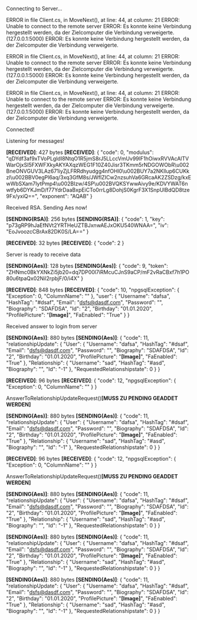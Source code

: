 Connecting to Server...

ERROR in file Client.cs, in MoveNext(), at line: 44, at column: 21
ERROR: Unable to connect to the remote server
ERROR: Es konnte keine Verbindung hergestellt werden, da der Zielcomputer die Verbindung verweigerte. (127.0.0.1:5000)
ERROR: Es konnte keine Verbindung hergestellt werden, da der Zielcomputer die Verbindung verweigerte.

ERROR in file Client.cs, in MoveNext(), at line: 44, at column: 21
ERROR: Unable to connect to the remote server
ERROR: Es konnte keine Verbindung hergestellt werden, da der Zielcomputer die Verbindung verweigerte. (127.0.0.1:5000)
ERROR: Es konnte keine Verbindung hergestellt werden, da der Zielcomputer die Verbindung verweigerte.

ERROR in file Client.cs, in MoveNext(), at line: 44, at column: 21
ERROR: Unable to connect to the remote server
ERROR: Es konnte keine Verbindung hergestellt werden, da der Zielcomputer die Verbindung verweigerte. (127.0.0.1:5000)
ERROR: Es konnte keine Verbindung hergestellt werden, da der Zielcomputer die Verbindung verweigerte.

Connected!

Listening for messages!

**[RECEIVED]**: 427 bytes
**[RECEIVED]**: {
  "code": 0,
  "modulus": "qDYdf3af9xTVoPLgldI8NtqO1R5jmS8rJ5LLccVmUv99lF1hOiwxRVVAcAlTVWarOjxSI5FXWFXkyAKYAXqzWEG1F10Z40Jisr3TKmm5rNDGOWObR\u002BneONVGUV3LAz671iyZjLFRRdhyudgg4nfOHl0\u002BUY7a2NKllup6CUKkzl\u002BBV0egPl6aq/3xq3GfM8s/JWflZICw2nzsuhVa6GRcaAK2ZSDzg/kxEwWbSXam7IytPmp4\u002BIzw/4SP\u002BVQKSYwwAivy9e/KDVYWAT6nwtfyb6DYKJmD/f77YdrDaaBxpEiCTo0rrLg8DohjS0KgrF3X1SnpUlBdQD8tze9Fx/yxiQ==",
  "exponent": "AQAB"
}

Received RSA. Sending Aes now!

**[SENDING(RSA)]**: 256 bytes
**[SENDING(RSA)]**: {
  "code": 1,
  "key": "p73gRP9hJaEfNVt2YRTHeUZTBJxnwAEJxOKU540WNAA=",
  "iv": "EoJvoozcCBrAx82DK0S/LA=="
}

**[RECEIVED]**: 32 bytes
**[RECEIVED]**: {
  "code": 2
}

Server is ready to receive data

**[SENDING(Aes)]**: 128 bytes
**[SENDING(Aes)]**: {
  "code": 9,
  "token": "ZHNmc0BkYXNkZi5jb20=dq7DP00l7iRMcuCJnS9aCP/mF2vRaCBxf7h1PO80u6tpaQx02Nil2rpbjF/0/i4X"
}

**[RECEIVED]**: 848 bytes
**[RECEIVED]**: {
  "code": 10,
  "npgsqlException": {
    "Exception": 0,
    "ColumnName": ""
  },
  "user": {
    "Username": "dafsa",
    "HashTag": "#dsaf",
    "Email": "dsfs@dasdf.com",
    "Password": "",
    "Biography": "SDAFDSA",
    "Id": "2",
    "Birthday": "01.01.2020",
    "ProfilePicture": "**[Image]**",
    "FaEnabled": "True"
  }
}

Received answer to login from server

**[SENDING(Aes)]**: 880 bytes
**[SENDING(Aes)]**: {
  "code": 11,
  "relationshipUpdate": {
    "User": {
      "Username": "dafsa",
      "HashTag": "#dsaf",
      "Email": "dsfs@dasdf.com",
      "Password": "",
      "Biography": "SDAFDSA",
      "Id": "2",
      "Birthday": "01.01.2020",
      "ProfilePicture": "**[Image]**",
      "FaEnabled": "True"
    },
    "Relationship": {
      "Username": "sad",
      "HashTag": "#asd",
      "Biography": "",
      "Id": "-1"
    },
    "RequestedRelationshipstate": 0
  }
}

**[RECEIVED]**: 96 bytes
**[RECEIVED]**: {
  "code": 12,
  "npgsqlException": {
    "Exception": 0,
    "ColumnName": ""
  }
}

AnswerToRelationshipUpdateRequest()**[MUSS ZU PENDING GEADDET WERDEN]**

**[SENDING(Aes)]**: 880 bytes
**[SENDING(Aes)]**: {
  "code": 11,
  "relationshipUpdate": {
    "User": {
      "Username": "dafsa",
      "HashTag": "#dsaf",
      "Email": "dsfs@dasdf.com",
      "Password": "",
      "Biography": "SDAFDSA",
      "Id": "2",
      "Birthday": "01.01.2020",
      "ProfilePicture": "**[Image]**",
      "FaEnabled": "True"
    },
    "Relationship": {
      "Username": "sad",
      "HashTag": "#asd",
      "Biography": "",
      "Id": "-1"
    },
    "RequestedRelationshipstate": 0
  }
}

**[RECEIVED]**: 96 bytes
**[RECEIVED]**: {
  "code": 12,
  "npgsqlException": {
    "Exception": 0,
    "ColumnName": ""
  }
}

AnswerToRelationshipUpdateRequest()**[MUSS ZU PENDING GEADDET WERDEN]**

**[SENDING(Aes)]**: 880 bytes
**[SENDING(Aes)]**: {
  "code": 11,
  "relationshipUpdate": {
    "User": {
      "Username": "dafsa",
      "HashTag": "#dsaf",
      "Email": "dsfs@dasdf.com",
      "Password": "",
      "Biography": "SDAFDSA",
      "Id": "2",
      "Birthday": "01.01.2020",
      "ProfilePicture": "**[Image]**",
      "FaEnabled": "True"
    },
    "Relationship": {
      "Username": "sad",
      "HashTag": "#asd",
      "Biography": "",
      "Id": "-1"
    },
    "RequestedRelationshipstate": 0
  }
}

**[SENDING(Aes)]**: 880 bytes
**[SENDING(Aes)]**: {
  "code": 11,
  "relationshipUpdate": {
    "User": {
      "Username": "dafsa",
      "HashTag": "#dsaf",
      "Email": "dsfs@dasdf.com",
      "Password": "",
      "Biography": "SDAFDSA",
      "Id": "2",
      "Birthday": "01.01.2020",
      "ProfilePicture": "**[Image]**",
      "FaEnabled": "True"
    },
    "Relationship": {
      "Username": "sad",
      "HashTag": "#asd",
      "Biography": "",
      "Id": "-1"
    },
    "RequestedRelationshipstate": 0
  }
}

**[SENDING(Aes)]**: 880 bytes
**[SENDING(Aes)]**: {
  "code": 11,
  "relationshipUpdate": {
    "User": {
      "Username": "dafsa",
      "HashTag": "#dsaf",
      "Email": "dsfs@dasdf.com",
      "Password": "",
      "Biography": "SDAFDSA",
      "Id": "2",
      "Birthday": "01.01.2020",
      "ProfilePicture": "**[Image]**",
      "FaEnabled": "True"
    },
    "Relationship": {
      "Username": "sad",
      "HashTag": "#asd",
      "Biography": "",
      "Id": "-1"
    },
    "RequestedRelationshipstate": 0
  }
}

